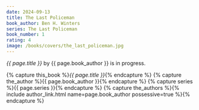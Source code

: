 ```yaml
---
date: 2024-09-13
title: The Last Policeman
book_author: Ben H. Winters
series: The Last Policeman
book_number: 1
rating: 4
image: /books/covers/the_last_policeman.jpg
---
```


<cite class="book-title">{{ page.title }}</cite> by <span
class="author-name">{{ page.book_author }}</span> is in progress.

{% capture this_book %}<cite class="book-title">{{ page.title }}</cite>{% endcapture %}
{% capture the_author %}<span class="author-name">{{ page.book_author }}</span>{% endcapture %}
{% capture series %}<span class="book-series">{{ page.series }}</span>{% endcapture %}
{% capture the_authors %}{% include author_link.html name=page.book_author possessive=true %}{% endcapture %}
